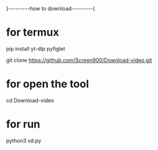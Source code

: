 }---------how to download---------{

# for termux

pip install yt-dlp pyfiglet

git clone https://github.com/Screen900/Download-video.git

# for open the tool

cd Download-video

# for run

python3 vd.py





